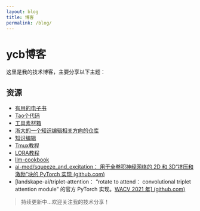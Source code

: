 ```yaml
---
layout: blog
title: 博客
permalink: /blog/
---
```

# ycb博客

这里是我的技术博客，主要分享以下主题：

## 资源

- [有用的电子书](https://github.com/ssskeyi/csbook)
- [Tao个代码](https://github.com/ssskeyi/TaoTao)
- [工具素材箱](https://qcneoyy8rlww.feishu.cn/docx/QJR8dh9pOos6Jsxom35cVUl5n2d)
- [浙大的一个知识编辑相关方向的仓库]([https://github.com/zjunlp/KnowledgeEditin](https://github.com/zjunlp/KnowledgeEditin))
- [知识编辑]([https://github.com/datawhalechina/learn-nlp-with-transformers](https://github.com/datawhalechina/learn-nlp-with-transformers))
- [Tmux教程]([https://www.ruanyifeng.com/blog/2019/10/tmux.html](https://www.ruanyifeng.com/blog/2019/10/tmux.html))
- [LORA教程](https://mp.weixin.qq.com/s/YGE6YYir9WnF8WUQTu3_7w)
- [llm-cookbook](https://github.com/datawhalechina/llm-cookbook)
- [ai-med/squeeze_and_excitation： 用于全卷积神经网络的 2D 和 3D“挤压和激励”块的 PyTorch 实现 (github.com)](https://github.com/ai-med/squeeze_and_excitation)
- [landskape-ai/triplet-attention： “rotate to attend： convolutional triplet attention module” 的官方 PyTorch 实现。[WACV 2021 年\] (github.com)](https://github.com/landskape-ai/triplet-attention)

> 持续更新中...欢迎关注我的技术分享！
